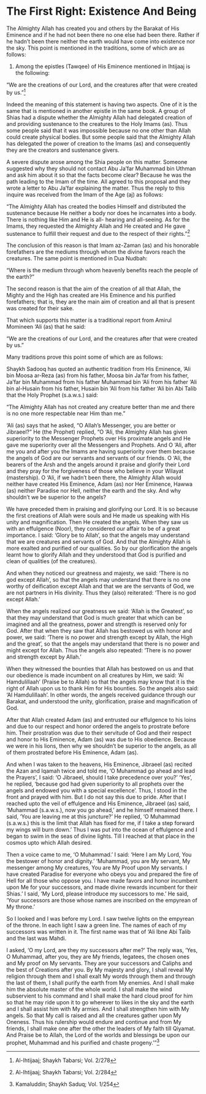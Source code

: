 The First Right: Existence And Being
====================================

The Almighty Allah has created you and others by the Barakat of His
Eminence and if he had not been there no one else had been there. Rather
if he hadn’t been there neither the earth would have come into existence
nor the sky. This point is mentioned in the traditions, some of which
are as follows:

1. Among the epistles (Tawqee) of His Eminence mentioned in Ihtijaaj is
the following:

“We are the creations of our Lord, and the creatures after that were
created by us.”[^1]

Indeed the meaning of this statement is having two aspects. One of it is
the same that is mentioned in another epistle in the same book. A group
of Shias had a dispute whether the Almighty Allah had delegated creation
of and providing sustenance to the creatures to the Holy Imams (as).
Thus some people said that it was impossible because no one other than
Allah could create physical bodies. But some people said that the
Almighty Allah has delegated the power of creation to the Imams (as) and
consequently they are the creators and sustenance givers.

A severe dispute arose among the Shia people on this matter. Someone
suggested why they should not contact Abu Ja’far Muhammad bin Uthman and
ask him about it so that the facts become clear? Because he was the path
leading to the Imam of the time. All agreed to this proposal and they
wrote a letter to Abu Ja’far explaining the matter. Thus the reply to
this inquire was received from the Imam of the Age (aj) as follows:

“The Almighty Allah has created the bodies Himself and distributed the
sustenance because He neither a body nor does he incarnates into a body.
There is nothing like Him and He is all- hearing and all-seeing. As for
the Imams, they requested the Almighty Allah and He created and He gave
sustenance to fulfill their request and due to the respect of their
rights.”[^2]

The conclusion of this reason is that Imam az-Zaman (as) and his
honorable forefathers are the mediums through whom the divine favors
reach the creatures. The same point is mentioned in Dua Nudbah:

“Where is the medium through whom heavenly benefits reach the people of
the earth?”

The second reason is that the aim of the creation of all that Allah, the
Mighty and the High has created are His Eminence and his purified
forefathers; that is, they are the main aim of creation and all that is
present was created for their sake.

That which supports this matter is a traditional report from Amirul
Momineen ‘Ali (as) that he said:

“We are the creations of our Lord, and the creatures after that were
created by us.”

Many traditions prove this point some of which are as follows:

Shaykh Sadooq has quoted an authentic tradition from His Eminence, ‘Ali
bin Moosa ar-Reza (as) from his father, Moosa bin Ja’far from his
father, Ja’far bin Muhammad from his father Muhammad bin ‘Ali from his
father ‘Ali bin al-Husain from his father, Husain bin ‘Ali from his
father ‘Ali bin Abi Talib that the Holy Prophet (s.a.w.s.) said:

“The Almighty Allah has not created any creature better than me and
there is no one more respectable near Him than me.”

‘Ali (as) says that he asked, “O Allah’s Messenger, you are better or
Jibraeel?” He (the Prophet) replied, “O ‘Ali, the Almighty Allah has
given superiority to the Messenger Prophets over His proximate angels
and He gave me superiority over all the Messengers and Prophets. And O
‘Ali, after me you and after you the Imams are having superiority over
them because the angels of God are our servants and servants of our
friends. O ‘Ali, the bearers of the Arsh and the angels around it praise
and glorify their Lord and they pray for the forgiveness of those who
believe in your Wilayat (mastership). O ‘Ali, if we hadn’t been there,
the Almighty Allah would neither have created His Eminence, Adam (as)
nor Her Eminence, Hawwa (as) neither Paradise nor Hell, neither the
earth and the sky. And why shouldn’t we be superior to the angels?

We have preceded them in praising and glorifying our Lord. It is so
because the first creations of Allah were souls and He made us speaking
with His unity and magnification. Then He created the angels. When they
saw us with an effulgence (Noor), they considered our affair to be of a
great importance. I said: ‘Glory be to Allah’, so that the angels may
understand that we are creatures and servants of God. And that the
Almighty Allah is more exalted and purified of our qualities. So by our
glorification the angels learnt how to glorify Allah and they understood
that God is purified and clean of qualities (of the creatures).

And when they noticed our greatness and majesty, we said: ‘There is no
god except Allah’, so that the angels may understand that there is no
one worthy of deification except Allah and that we are the servants of
God, we are not partners in His divinity. Thus they (also) reiterated:
‘There is no god except Allah.’

When the angels realized our greatness we said: ‘Allah is the Greatest’,
so that they may understand that God is much greater that which can be
imagined and all the greatness, power and strength is reserved only for
God. After that when they saw that Allah has bestowed us with honor and
power, we said: ‘There is no power and strength except by Allah, the
High and the great’, so that the angels may understand that there is no
power and might except for Allah. Thus the angels also repeated: ‘There
is no power and strength except by Allah.’

When they witnessed the bounties that Allah has bestowed on us and that
our obedience is made incumbent on all creatures by Him, we said: ‘Al
Hamdulillaah’ (Praise be to Allah) so that the angels may know that it
is the right of Allah upon us to thank Him for His bounties. So the
angels also said: ‘Al Hamdulillaah’. In other words, the angels received
guidance through our Barakat, and understood the unity, glorification,
praise and magnification of God.

After that Allah created Adam (as) and entrusted our effulgence to his
loins and due to our respect and honor ordered the angels to prostrate
before him. Their prostration was due to their servitude of God and
their respect and honor to His Eminence, Adam (as) was due to His
obedience. Because we were in his lions, then why we shouldn’t be
superior to the angels, as all of them prostrated before His Eminence,
Adam (as).

And when I was taken to the heavens, His Eminence, Jibraeel (as) recited
the Azan and Iqamah twice and told me, ‘O Muhammad go ahead and lead the
Prayers’, I said: ‘O Jibraeel, should I take precedence over you?’
‘Yes’, he replied, ‘because god had given superiority to all prophets
over the angels and endowed you with a special excellence’. Thus, I
stood in the front and prayed with him. But I do not say this due to
pride. After that I reached upto the veil of effulgence and His
Eminence, Jibraeel (as) said, ‘Muhammad (s.a.w.s.), now you go ahead,’
and he himself remained there. I said, ‘You are leaving me at this
juncture?’ He replied, ‘O Muhammad (s.a.w.s.) this is the limit that
Allah has fixed for me, if I take a step forward my wings will burn
down.’ Thus I was put into the ocean of effulgence and I began to swim
in the seas of divine lights. Till I reached at that place in the cosmos
upto which Allah desired.

Then a voice came to me, ‘O Muhammad.’ I said: ‘Here I am My Lord, You
the bestower of honor and dignity.’ ‘Muhammad, you are My servant, My
messenger among My creatures, You are My Proof upon My servants. I have
created Paradise for everyone who obeys you and prepared the fire of
Hell for all those who oppose you. I have made favors and honor
incumbent upon Me for your successors, and made divine rewards incumbent
for their Shias.’ I said, ‘My Lord, please introduce my successors to
me.’ He said, ‘Your successors are those whose names are inscribed on
the empyrean of My throne.’

So I looked and I was before my Lord. I saw twelve lights on the
empyrean of the throne. In each light I saw a green line. The names of
each of my successors was written in it. The first name was that of ‘Ali
Ibne Abi Talib and the last was Mahdi.

I asked, ‘O my Lord, are they my successors after me?’ The reply was,
‘Yes, O Muhammad, after you, they are My friends, legatees, the chosen
ones and My proof on My servants. They are your successors and Caliphs
and the best of Creations after you. By My majesty and glory, I shall
reveal My religion through them and I shall exalt My words through them
and through the last of them, I shall purify the earth from My enemies.
And I shall make him the absolute master of the whole world. I shall
make the wind subservient to his command and I shall make the hard cloud
proof for him so that he may ride upon it to go wherever to likes in the
sky and the earth and I shall assist him with My armies. And I shall
strengthen him with My angels. So that My call is raised and all the
creatures gather upon My Oneness. Thus his rulership would endure and
continue and from My friends, I shall make one after the other the
leaders of My faith till Qiyamat. And Praise be to Allah, the Lord of
the worlds and blessings be upon our prophet, Muhammad and his purified
and chaste progeny.’”[^3]

[^1]: Al-Ihtijaaj; Shaykh Tabarsi; Vol. 2/278

[^2]: Al-Ihtijaaj; Shaykh Tabarsi; Vol. 2/284

[^3]: Kamaluddin; Shaykh Saduq; Vol. 1/254


